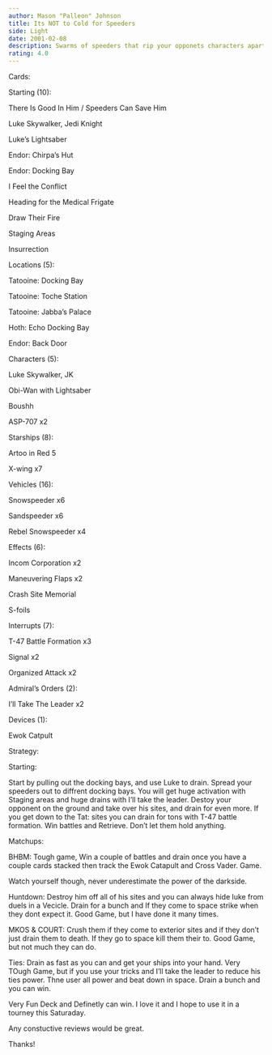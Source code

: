 ```yaml
---
author: Mason "Palleon" Johnson
title: Its NOT to Cold for Speeders
side: Light
date: 2001-02-08
description: Swarms of speeders that rip your opponets characters apart. (and can drain)
rating: 4.0
---
```

Cards: 

Starting (10):

There Is Good In Him / Speeders Can Save Him
Luke Skywalker, Jedi Knight
Luke’s Lightsaber
Endor: Chirpa’s Hut
Endor: Docking Bay
I Feel the Conflict
Heading for the Medical Frigate
Draw Their Fire
Staging Areas
Insurrection

Locations (5):

Tatooine: Docking Bay
Tatooine: Toche Station
Tatooine: Jabba’s Palace
Hoth: Echo Docking Bay
Endor: Back Door

Characters (5):

Luke Skywalker, JK
Obi-Wan with Lightsaber 
Boushh
ASP-707 x2

Starships (8):

Artoo in Red 5
X-wing x7

Vehicles (16):

Snowspeeder x6
Sandspeeder x6
Rebel Snowspeeder x4

Effects (6):

Incom Corporation x2
Maneuvering Flaps x2
Crash Site Memorial
S-foils


Interrupts (7):

T-47 Battle Formation x3
Signal x2
Organized Attack x2

Admiral’s Orders (2):

I’ll Take The Leader x2

Devices (1):

Ewok Catpult 

Strategy: 

Starting:

Start by pulling out the docking bays, and use Luke to drain. Spread your speeders out to diffrent docking bays. You will get huge activation with Staging areas and huge drains with I’ll take the leader. Destoy your opponent on the ground and take over his sites, and drain for even more. If you get down to the Tat: sites you can drain for tons with T-47 battle formation. Win battles and Retrieve. Don’t let them hold anything. 

Matchups:

BHBM: Tough game,  Win a couple of battles and drain once you have a couple cards stacked then track the Ewok Catapult and Cross Vader. Game.
Watch yourself though, never underestimate the power of the darkside.

Huntdown: Destroy him off all of his sites and you can always hide luke from duels in a Vecicle. Drain for a bunch and If they come to space strike when they dont expect it. Good Game, but I have done it many times. 

MKOS & COURT: Crush them if they come to exterior sites and if they don’t just drain them to death. If they go to space kill them their to. Good Game, but not much they can do. 

Ties: Drain as fast as you can and get your ships into your hand. Very TOugh Game, but if you use your tricks and I’ll take the leader to reduce his ties power. Thne user all power and beat down in space. Drain a bunch and you can win. 

Very Fun Deck and Definetly can win. I love it and I hope to use it in a tourney this Saturaday.

Any constuctive reviews would be great. 

Thanks! 